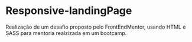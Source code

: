 # Responsive-landingPage
Realização de um desafio proposto pelo FrontEndMentor, usando HTML e SASS para mentoria realzizada em um bootcamp.
